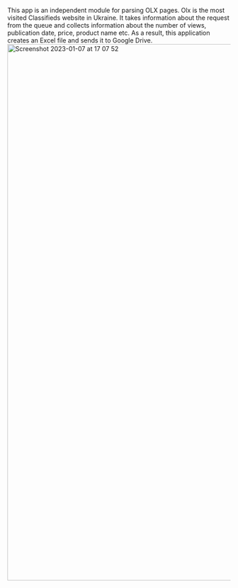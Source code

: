 This app is an independent module for parsing OLX pages. Olx is the most visited Classifieds website in Ukraine. It takes information about the request from the queue and collects information about the number of views, publication date, price, product name etc. As a result, this application creates an Excel file and sends it to Google Drive.
<img width="1210" alt="Screenshot 2023-01-07 at 17 07 52" src="https://user-images.githubusercontent.com/11314278/211157524-1a35ed71-7411-41da-aebc-7178394f9520.png">
